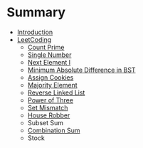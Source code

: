 # Summary

* [Introduction](README.md)
* [LeetCoding](chapter1.md)
  * [Count Prime](chapter1/count-prime.md)
  * [Single Number](chapter1/single-number.md)
  * [Next Element I](chapter1/next-element-i.md)
  * [Minimum Absolute Difference in BST](chapter1/minimum-absolute-difference-in-bst.md)
  * [Assign Cookies](chapter1/assign-cookies.md)
  * [Majority Element](chapter1/majority-element.md)
  * [Reverse Linked List](chapter1/reverse-linked-list.md)
  * [Power of Three](chapter1/power-of-three.md)
  * [Set Mismatch](chapter1/set-mismatch.md)
  * [House Robber](chapter1/house-robber.md)
  * Subset Sum
  * [Combination Sum](chapter1/combination-sum.md)
  * Stock

